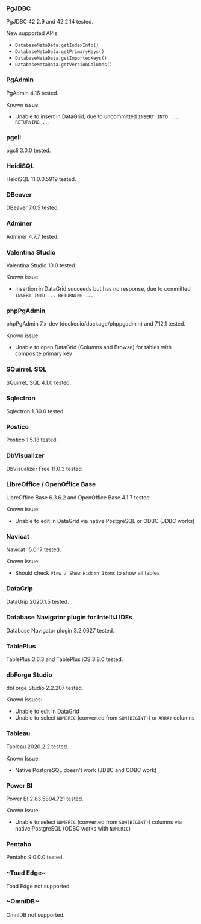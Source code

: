 ### PgJDBC

PgJDBC 42.2.9 and 42.2.14 tested.

New supported APIs:

- `DatabaseMetaData.getIndexInfo()`
- `DatabaseMetaData.getPrimaryKeys()`
- `DatabaseMetaData.getImportedKeys()`
- `DatabaseMetaData.getVersionColumns()`

### PgAdmin

PgAdmin 4.16 tested.

Known issue:

- Unable to insert in DataGrid, due to uncommitted `INSERT INTO ... RETURNING ...`

### pgcli

pgcli 3.0.0 tested.

### HeidiSQL

HeidiSQL 11.0.0.5919 tested.

### DBeaver

DBeaver 7.0.5 tested.

### Adminer

Adminer 4.7.7 tested.

### Valentina Studio

Valentina Studio 10.0 tested.

Known issue:

- Insertion in DataGrid succeeds but has no response, due to committed `INSERT INTO ... RETURNING ...`

### phpPgAdmin

phpPgAdmin 7.x-dev (docker.io/dockage/phppgadmin) and 7.12.1 tested.

Known issue:

- Unable to open DataGrid (Columns and Browse) for tables with composite primary key

### SQuirreL SQL

SQuirreL SQL 4.1.0 tested.

### Sqlectron

Sqlectron 1.30.0 tested.

### Postico

Postico 1.5.13 tested.

### DbVisualizer

DbVisualizer Free 11.0.3 tested.

### LibreOffice / OpenOffice Base

LibreOffice Base 6.3.6.2 and OpenOffice Base 4.1.7 tested.

Known issue:

- Unable to edit in DataGrid via native PostgreSQL or ODBC (JDBC works)

### Navicat

Navicat 15.0.17 tested.

Known issue:

- Should check `View / Show Hidden Items` to show all tables

### DataGrip

DataGrip 2020.1.5 tested.

### Database Navigator plugin for IntelliJ IDEs

Database Navigator plugin 3.2.0627 tested.

### TablePlus

TablePlus 3.6.3 and TablePlus iOS 3.8.0 tested.

### dbForge Studio

dbForge Studio 2.2.207 tested.

Known issues:

- Unable to edit in DataGrid
- Unable to select `NUMERIC` (converted from `SUM(BIGINT)`) or `ARRAY` columns

### Tableau

Tableau 2020.2.2 tested.

Known Issue:

- Native PostgreSQL doesn't work (JDBC and ODBC work)

### Power BI

Power BI 2.83.5894.721 tested.

Known Issue:

- Unable to select `NUMERIC` (converted from `SUM(BIGINT)`) columns via native PostgreSQL (ODBC works with `NUMERIC`)

### Pentaho

Pentaho 9.0.0.0 tested.

### ~Toad Edge~

Toad Edge not supported.

### ~OmniDB~

OmniDB not supported.